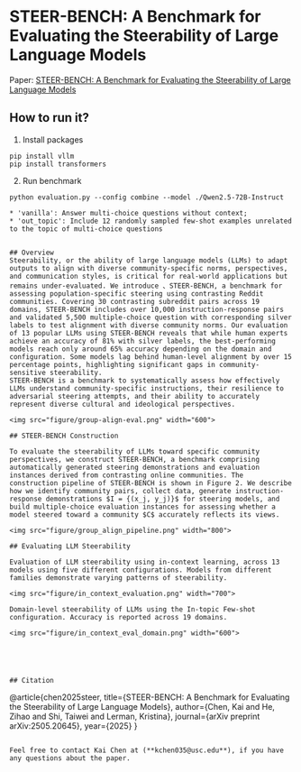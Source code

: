 # STEER-BENCH: A Benchmark for Evaluating the Steerability of Large Language Models
Paper: [STEER-BENCH: A Benchmark for Evaluating the Steerability of Large Language Models](https://arxiv.org/pdf/2505.20645)

## How to run it?
1. Install packages
```
pip install vllm
pip install transformers
```
2. Run benchmark
```
python evaluation.py --config combine --model ./Qwen2.5-72B-Instruct
```

```config: five prompting configurations to evaluate the effectiveness of in-context learning
* 'vanilla': Answer multi-choice questions without context;
* 'out_topic': Include 12 randomly sampled few-shot examples unrelated to the topic of multi-choice questions


## Overview
Steerability, or the ability of large language models (LLMs) to adapt outputs to align with diverse community-specific norms, perspectives, and communication styles, is critical for real-world applications but remains under-evaluated. We introduce 、STEER-BENCH, a benchmark for assessing population-specific steering using contrasting Reddit communities. Covering 30 contrasting subreddit pairs across 19 domains, STEER-BENCH includes over 10,000 instruction-response pairs and validated 5,500 multiple-choice question with corresponding silver labels to test alignment with diverse community norms. Our evaluation of 13 popular LLMs using STEER-BENCH reveals that while human experts achieve an accuracy of 81% with silver labels, the best-performing models reach only around 65% accuracy depending on the domain and configuration. Some models lag behind human-level alignment by over 15 percentage points, highlighting significant gaps in community-sensitive steerability.
STEER-BENCH is a benchmark to systematically assess how effectively LLMs understand community-specific instructions, their resilience to adversarial steering attempts, and their ability to accurately represent diverse cultural and ideological perspectives.

<img src="figure/group-align-eval.png" width="600">

## STEER-BENCH Construction

To evaluate the steerability of LLMs toward specific community perspectives, we construct STEER-BENCH, a benchmark comprising automatically generated steering demonstrations and evaluation instances derived from contrasting online communities. The construction pipeline of STEER-BENCH is shown in Figure 2. We describe how we identify community pairs, collect data, generate instruction-response demonstrations $I = {(x_j, y_j)}$ for steering models, and build multiple-choice evaluation instances for assessing whether a model steered toward a community $C$ accurately reflects its views.

<img src="figure/group_align_pipeline.png" width="800">

## Evaluating LLM Steerability

Evaluation of LLM steerability using in-context learning, across 13 models using five different configurations. Models from different families demonstrate varying patterns of steerability.

<img src="figure/in_context_evaluation.png" width="700">

Domain-level steerability of LLMs using the In-topic Few-shot configuration. Accuracy is reported across 19 domains.

<img src="figure/in_context_eval_domain.png" width="600">





## Citation
```
@article{chen2025steer,
  title={STEER-BENCH: A Benchmark for Evaluating the Steerability of Large Language Models},
  author={Chen, Kai and He, Zihao and Shi, Taiwei and Lerman, Kristina},
  journal={arXiv preprint arXiv:2505.20645},
  year={2025}
}
```

Feel free to contact Kai Chen at (**kchen035@usc.edu**), if you have any questions about the paper.
